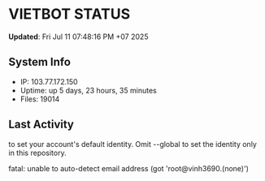 # VIETBOT STATUS
**Updated**: Fri Jul 11 07:48:16 PM +07 2025

## System Info
- IP: 103.77.172.150
- Uptime: up 5 days, 23 hours, 35 minutes
- Files: 19014

## Last Activity

to set your account's default identity.
Omit --global to set the identity only in this repository.

fatal: unable to auto-detect email address (got 'root@vinh3690.(none)')
